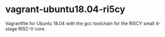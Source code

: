 # vagrant-ubuntu18.04-ri5cy

Vagrantfile for Ubuntu 18.04 with the gcc toolchain for the RI5CY small 4-stage RISC-V core.
